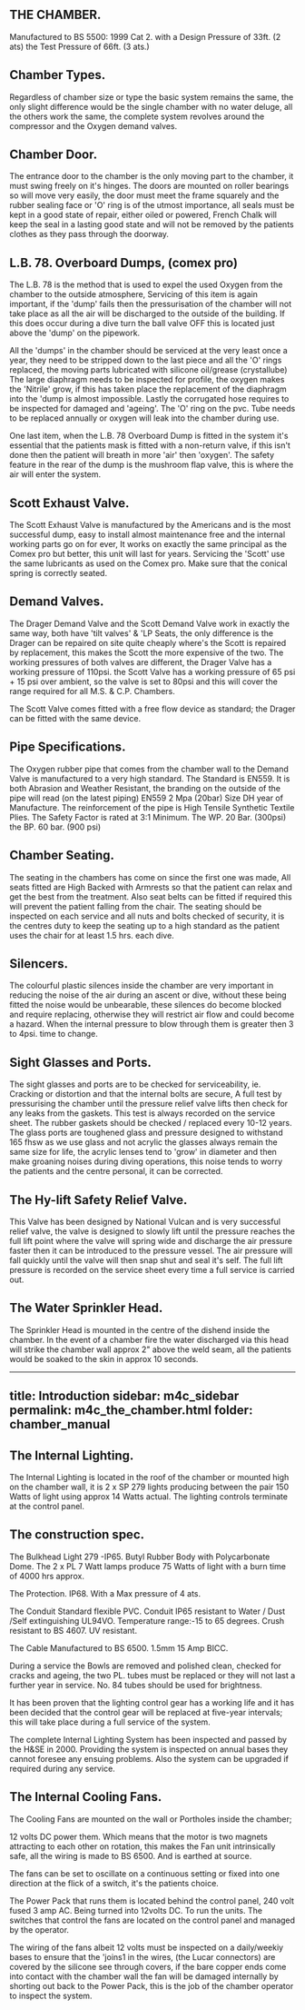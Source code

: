 ## THE CHAMBER.

Manufactured to BS 5500: 1999 Cat 2. with a Design Pressure of 33ft. (2 ats) the Test Pressure of 66ft. (3 ats.)

## Chamber Types.

Regardless of chamber size or type the basic system remains the same, the only slight difference would be the single chamber with no water deluge, all the others work the same, the complete system revolves around the compressor and the Oxygen demand valves.

## Chamber Door.

The entrance door to the chamber is the only moving part to the chamber, it must swing freely on it's hinges. The doors are mounted on roller bearings so will move very easily, the door must meet the frame squarely and the rubber sealing face or 'O' ring is of the utmost importance, all seals must be kept in a good state of repair, either oiled or powered, French Chalk will keep the seal in a lasting good state and will not be removed by the patients clothes as they pass through the doorway.

## L.B. 78. Overboard Dumps, (comex pro)

The L.B. 78 is the method that is used to expel the used Oxygen from the chamber to the outside atmosphere, Servicing of this item is again important, if the 'dump' fails then the pressurisation of the chamber will not take place as all the air will be discharged to the outside of the building. If this does occur during a dive turn the ball valve OFF this is located just above the 'dump' on the pipework.

All the 'dumps' in the chamber should be serviced at the very least once a year, they need to be stripped down to the last piece and all the 'O' rings replaced, the moving parts lubricated with silicone oil/grease (crystallube) The large diaphragm needs to be inspected for profile, the oxygen makes the 'Nitrile' grow, if this has taken place the replacement of the diaphragm into the 'dump is almost impossible. Lastly the corrugated hose requires to be inspected for damaged and 'ageing'. The 'O' ring on the pvc. Tube needs to be replaced annually or oxygen will leak into the chamber during use.

One last item, when the L.B. 78 Overboard Dump is fitted in the system it's essential that the patients mask is fitted with a non-return valve, if this isn't done then the patient will breath in more 'air' then 'oxygen'. The safety feature in the rear of the dump is the mushroom flap valve, this is where the air will enter the system.

## Scott Exhaust Valve.

The Scott Exhaust Valve is manufactured by the Americans and is the most successful dump, easy to install almost maintenance free and the internal working parts go on for ever, It works on exactly the same principal as the Comex pro but better, this unit will last for years. Servicing the 'Scott' use the same lubricants as used on the Comex pro. Make sure that the conical spring is correctly seated.

## Demand Valves.

The Drager Demand Valve and the Scott Demand Valve work in exactly the same way, both have 'tilt valves' & 'LP Seats, the only difference is the Drager can be repaired on site quite cheaply where's the Scott is repaired by replacement, this makes the Scott the more expensive of the two. The working pressures of both valves are different, the Drager Valve has a working pressure of 110psi. the Scott Valve has a working pressure of 65 psi + 15 psi over ambient, so the valve is set to 80psi and this will cover the range required for all M.S. & C.P. Chambers.

The Scott Valve comes fitted with a free flow device as standard; the Drager can be fitted with the same device.

## Pipe Specifications.

The Oxygen rubber pipe that comes from the chamber wall to the Demand Valve is manufactured to a very high standard. The Standard is EN559. It is both Abrasion and Weather Resistant, the branding on the outside of the pipe will read (on the latest piping) EN559 2 Mpa (20bar) Size DH year of Manufacture. The reinforcement of the pipe is High Tensile Synthetic Textile Plies. The Safety Factor is rated at 3:1 Minimum. The WP. 20 Bar. (300psi) the BP. 60 bar. (900 psi)

## Chamber Seating.

The seating in the chambers has come on since the first one was made, All seats fitted are High Backed with Armrests so that the patient can relax and get the best from the treatment. Also seat belts can be fitted if required this will prevent the patient falling from the chair. The seating should be inspected on each service and all nuts and bolts checked of security, it is the centres duty to keep the seating up to a high standard as the patient uses the chair for at least 1.5 hrs. each dive. 

## Silencers.

The colourful plastic silences inside the chamber are very important in reducing the noise of the air during an ascent or dive, without these being fitted the noise would be unbearable, these silences do become blocked and require replacing, otherwise they will restrict air flow and could become a hazard. When the internal pressure to blow through them is greater then 3 to 4psi. time to change.

## Sight Glasses and Ports.

The sight glasses and ports are to be checked for serviceability, ie. Cracking or distortion and that the internal bolts are secure, A full test by pressurising the chamber until the pressure relief valve lifts then check for any leaks from the gaskets. This test is always recorded on the service sheet. The rubber gaskets should be checked / replaced every 10-12 years. The glass ports are toughened glass and pressure designed to withstand 165 fhsw as we use glass and not acrylic the glasses always remain the same size for life, the acrylic lenses tend to 'grow' in diameter and then make groaning noises during diving operations, this noise tends to worry the patients and the centre personal, it can be corrected.

## The Hy-lift Safety Relief Valve.

This Valve has been designed by National Vulcan and is very successful relief valve, the valve is designed to slowly lift until the pressure reaches the full lift point where the valve will spring wide and discharge the air pressure faster then it can be introduced to the pressure vessel. The air pressure will fall quickly until the valve will then snap shut and seal it's self. The full lift pressure is recorded on the service sheet every time a full service is carried out.

## The Water Sprinkler Head.

The Sprinkler Head is mounted in the centre of the dishend inside the chamber. In the event of a chamber fire the water discharged via this head will strike the chamber wall approx 2" above the weld seam, all the patients would be soaked to the skin in approx 10 seconds. 

---
title: Introduction
sidebar: m4c_sidebar
permalink: m4c_the_chamber.html
folder: chamber_manual
---

## The Internal Lighting.

The Internal Lighting is located in the roof of the chamber or mounted high on the chamber wall, it is 2 x SP 279 lights producing between the pair 150 Watts of light using approx 14 Watts actual. The lighting controls terminate at the control panel.

## The construction spec.

The Bulkhead Light 279 -IP65. Butyl Rubber Body with Polycarbonate Dome. The 2 x PL 7 Watt lamps produce 75 Watts of light with a burn time of 4000 hrs approx.

The Protection. IP68. With a Max pressure of 4 ats.

The Conduit Standard flexible PVC. Conduit IP65 resistant to Water / Dust /Self extinguishing UL94VO. Temperature range:-15 to 65 degrees. Crush resistant to BS 4607. UV resistant.

The Cable Manufactured to BS 6500. 1.5mm 15 Amp BICC.

During a service the Bowls are removed and polished clean, checked for cracks and ageing, the two PL. tubes must be replaced or they will not last a further year in service. No. 84 tubes should be used for brightness.

It has been proven that the lighting control gear has a working life and it has been decided that the control gear will be replaced at five-year intervals; this will take place during a full service of the system.

The complete Internal Lighting System has been inspected and passed by the H&SE in 2000. Providing the system is inspected on annual bases they cannot foresee any ensuing problems. Also the system can be upgraded if required during any service.

## The Internal Cooling Fans.

The Cooling Fans are mounted on the wall or Portholes inside the chamber;

12 volts DC power them. Which means that the motor is two magnets attracting to each other on rotation, this makes the Fan unit intrinsically safe, all the wiring is made to BS 6500. And is earthed at source.

The fans can be set to oscillate on a continuous setting or fixed into one direction at the flick of a switch, it's the patients choice.

The Power Pack that runs them is located behind the control panel, 240 volt fused 3 amp AC. Being turned into 12volts DC. To run the units. The switches that control the fans are located on the control panel and managed by the operator.

The wiring of the fans albeit 12 volts must be inspected on a daily/weekiy bases to ensure that the 'joins1 in the wires, (the Lucar connectors) are covered by the silicone see through covers, if the bare copper ends come into contact with the chamber wall the fan will be damaged internally by shorting out back to the Power Pack, this is the job of the chamber operator to inspect the system.

